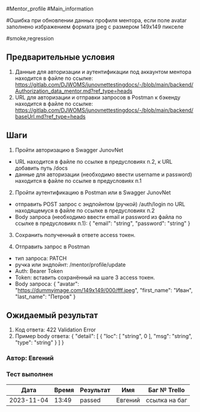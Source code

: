 #Mentor_profile #Main_information

#Ошибка при обновлении данных профиля ментора, если поле avatar заполнено избражением формата jpeg с размером 149x149 пикселе

#smoke,regression

## Предварительные условия
1. Данные для авторизации и аутентификации под аккаунтом ментора находится в файле по ссылке:
 https://gitlab.com/DJWOMS/junovnettestingdocs/-/blob/main/backend/Authorization_data_mentor.md?ref_type=heads
2. URL для авторизации и отправки запросов в Postman к бэкенду находится в файле по ссылке:
 https://gitlab.com/DJWOMS/junovnettestingdocs/-/blob/main/backend/baseUrl.md?ref_type=heads

## Шаги
1. Пройти авторизацию в Swagger JunovNet
- URL находится в файле по ссылке в предусловиях п.2, к URL добавить путь /docs
- данные для авторизации (необходимо ввести username и password) находится в файле по ссылке в предусловиях п.1 

2. Пройти аутентификацию в Postman или в Swagger JunovNet
- отправить POST запрос с эндпойнтом (ручкой) /auth/login по URL находящемуся в файле по ссылке в предусловиях п.2
- Body запроса (необходимо ввести email и password из файла по ссылке в предусловиях п.1): 
{
  "email": "string",
  "password": "string"
}

3. Сохранить полученный в ответе access токен.

4. Отправить запрос в Postman
- тип запроса: PATCH
- ручка или эндпойнт: /mentor/profile/update
- Auth: Bearer Token
- Token: вставить сохранённый на шаге 3 access токен.
- Body запроса: 
{
  "avatar": "https://dummyimage.com/149x149/000/fff.jpeg",
  "first_name": "Иван",
  "last_name": "Петров"
}

## Ожидаемый результат
1. Код ответа: 422 Validation Error
2. Пример body ответа:
{
  "detail": [
    {
      "loc": [
        "string",
        0
      ],
      "msg": "string",
      "type": "string"
    }
  ]
}

### Автор: Евгений

### Тест выполнен
|     Дата    | Время | Результат   |   Имя  | Баг № Trello|
|     ---     |  ---  |    ---      |   ---  |      ---    |
|  2023-11-04 | 13:49 |   passed    | Евгений|ссылка на баг|